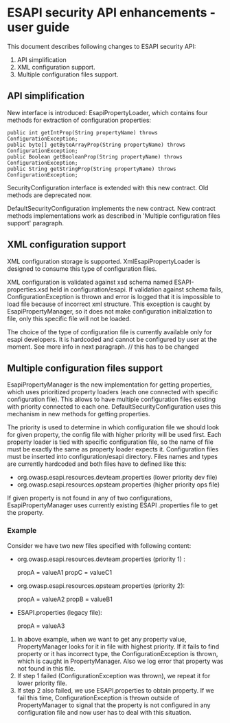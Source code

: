 # ESAPI security API enhancements - user guide

This document describes following changes to ESAPI security API:

1. API simplification
2. XML configuration support.
3. Multiple configuration files support.

## API simplification

New interface is introduced: EsapiPropertyLoader, which contains four methods for extraction of configuration
properties:

```
public int getIntProp(String propertyName) throws ConfigurationException;
public byte[] getByteArrayProp(String propertyName) throws ConfigurationException;
public Boolean getBooleanProp(String propertyName) throws ConfigurationException;
public String getStringProp(String propertyName) throws ConfigurationException;
```

SecurityConfiguration interface is extended with this new contract. Old methods are deprecated now.

DefaultSecurityConfiguration implements the new contract. New contract methods implementations work as described in 
'Multiple configuration files support' paragraph.

## XML configuration support

XML configuration storage is supported. XmlEsapiPropertyLoader is designed to consume this type of configuration files.

XML configuration is validated against xsd schema named ESAPI-properties.xsd held in configuration/esapi. If 
validation against schema fails, ConfigurationException is thrown and error is logged that it is impossible to load 
file because of incorrect xml structure. This exception is caught by EsapiPropertyManager, so it does not make 
configuration initialization to file, only this specific file will not be loaded.

The choice of the type of configuration file is currently available only for esapi developers. It is hardcoded and
cannot be configured by user at the moment. See more info in next paragraph. // this has to be changed

## Multiple configuration files support

EsapiPropertyManager is the new implementation for getting properties, which uses prioritized property loaders 
(each one connected with specific configuration file). This allows to have multiple configuration files existing with
 priority connected to each one. DefaultSecurityConfiguration uses this mechanism in new methods for getting properties.

The priority is used to determine in which configuration file we should look for given property, the config file 
with higher priority will be used first. Each property loader is tied with specific configuration file, so the name 
of file must be exactly the same as property loader expects it. Configuration files must be inserted into 
configuration/esapi directory. Files names and types are currently hardcoded and both files have to defined like this:

* org.owasp.esapi.resources.devteam.properties (lower priority dev file)
* org.owasp.esapi.resources.opsteam.properties (higher priority ops file)

If given property is not found in any of two configurations, EsapiPropertyManager uses currently existing ESAPI
.properties file to get the property.

### Example

Consider we have two new files specified with following content:

* org.owasp.esapi.resources.devteam.properties (priority 1) :

    propA = valueA1
    propC = valueC1
    
* org.owasp.esapi.resources.opsteam.properties (priority 2):
    
    propA = valueA2
    propB = valueB1
    
* ESAPI.properties (legacy file):

    propA = valueA3


1. In above example, when we want to get any property value, PropertyManager looks for it in file with highest priority. If it fails
to find property or it has incorrect type, the ConfigurationException is thrown, which is caught in PropertyManager. Also we log error that property was not found in this file.
2. If step 1 failed (ConfigurationException was thrown), we repeat it for lower priority file.
3. If step 2 also failed, we use ESAPI.properties to obtain property. If we fail this time, ConfigurationException 
is thrown outside of PropertyManager to signal that the property is not configured in any configuration
file and now user has to deal with this situation.